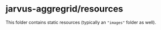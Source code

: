# jarvus-aggregrid/resources

This folder contains static resources (typically an `"images"` folder as well).
